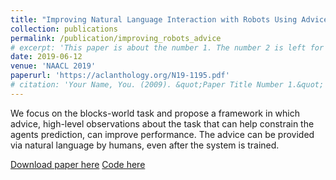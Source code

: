 ```yaml
---
title: "Improving Natural Language Interaction with Robots Using Advice"
collection: publications
permalink: /publication/improving_robots_advice
# excerpt: 'This paper is about the number 1. The number 2 is left for future work.'
date: 2019-06-12
venue: 'NAACL 2019'
paperurl: 'https://aclanthology.org/N19-1195.pdf'
# citation: 'Your Name, You. (2009). &quot;Paper Title Number 1.&quot; <i>Journal 1</i>. 1(1).'
---
```

We focus on the blocks-world task and propose a framework in which advice, high-level observations about the task that can help constrain the agents prediction, can improve performance. The advice can be provided via natural language by humans, even after the system is trained.

[Download paper here](https://aclanthology.org/N19-1195.pdf)
[Code here](https://github.com/hockeybro12/Improving-NaturalLanguageInteractionWithRobots-Advice)
